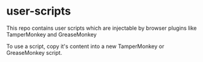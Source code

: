 # user-scripts
This repo contains user scripts which are injectable by browser plugins like TamperMonkey and GreaseMonkey

To use a script, copy it's content into a new TamperMonkey or GreaseMonkey script.
